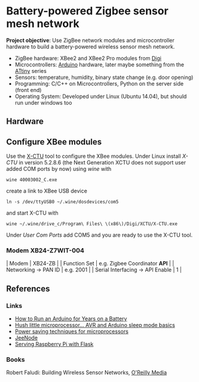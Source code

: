# Battery-powered Zigbee sensor mesh network

**Project objective**: Use ZigBee network modules and microcontroller hardware
to build a battery-powered wireless sensor mesh network.

* ZigBee hardware: XBee2 and XBee2 Pro modules from
	[Digi](http://www.digi.com/)
* Microcontrollers: [Arduino](http://www.arduino.cc/) hardware, later maybe
	something from the [ATtiny](http://www.atmel.com/devices/attiny85.aspx) series
* Sensors: temperature, humidity, binary state change (e.g. door opening)
* Programming: C/C++ on Microcontrollers, Python on the server side (front end)
* Operating System: Developed under Linux (Ubuntu 14.04), but should run under windows too

## Hardware

## Configure XBee modules

Use the [X-CTU](http://www.digi.com/products/wireless-wired-embedded-solutions/zigbee-rf-modules/xctu)
tool to configure the XBee modules. Under Linux install *X-CTU* in version
5.2.8.6 (the Next Generation XCTU does not support user added COM ports by
now) using *wine* with

	wine 40003002_C.exe

create a link to XBee USB device

	ln -s /dev/ttyUSB0 ~/.wine/dosdevices/com5

and start X-CTU with

	wine ~/.wine/drive_c/Program\ Files\ \(x86\)/Digi/XCTU/X-CTU.exe

Under *User Com Ports* add COM5 and you are ready to use the X-CTU tool.

### Modem XB24-Z7WIT-004

| Modem | XB24-ZB |
| Function Set | e.g. Zigbee Coordinator **API** |
| Networking -> PAN ID | e.g. 2001 |
| Serial Interfacing -> API Enable | 1 |

## References

### Links

* [How to Run an Arduino for Years on a Battery](http://www.openhomeautomation.net/arduino-battery/)
* [Hush little microprocessor… AVR and Arduino sleep mode basics](http://www.engblaze.com/hush-little-microprocessor-avr-and-arduino-sleep-mode-basics/)
* [Power saving techniques for microprocessors](http://www.gammon.com.au/forum/?id=11497)
* [JeeNode](http://jeelabs.org/category/software/)
* [Serving Raspberry Pi with Flask](http://mattrichardson.com/Raspberry-Pi-Flask/)

### Books

Robert Faludi: Building Wireless Sensor Networks, [O'Reilly Media](http://shop.oreilly.com/product/9780596807740.do)


